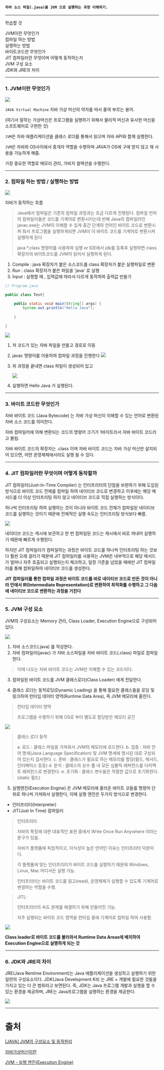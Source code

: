 #### `자바 소스 파일(.java)을 JVM 으로 실행하는 과정 이해하기.`

---

학습할 것   

JVM이란 무엇인가   
컴파일 하는 방법   
실행하는 방법   
바이트코드란 무엇인가   
JIT 컴파일러란 무엇이며 어떻게 동작하는지  
JVM 구성 요소   
JDK와 JRE의 차이   

---

### 1. JVM이란 무엇인가

![](https://velog.velcdn.com/images/shkim1199/post/d158f546-d1db-4a0f-97c8-7b9268f9c93d/image.png)


`JAVA Virtual Machine` 자바 가상 머신의 약자를 따서 줄여 부르는 용어.

(여기서 말하는 가상머신은 프로그램을 실행하기 위해서 물리적 머신과 유사한 머신을 소프트웨어로 구현한 것)

`JVM`은 자바 애플리케이션을 클래스 로더를 통해서 읽으며 자바 API와 함께 실행한다.

`JVM`은 자바와 OS사이에서 중개자 역할을 수행하며 JAVA가 OS에 구애 받지 않고 재 사용을 가능하게 해줌.

가장 중요한 역할로 메모리 관리, 가비지 컬렉션을 수행한다.

---


### 2. 컴파일 하는 방법 / 실행하는 방법

![](https://velog.velcdn.com/images/shkim1199/post/6c903284-8fe8-4ade-9327-0754dc0a6316/image.png)


자바가 동작하는 흐름

> Java에서 컴파일은 기존의 컴파일 과정과는 조금 다르게 진행된다. 컴파일 언어의 컴파일러들은 코드를 기계어로 변환시키는데 반해 Java의 컴파일러인 javac.exe는 JVM이 이해할 수 있게 중간 단계의 언어인 바이트 코드로 변환시켜 줘서 프로그램을 실행하게되면 JVM이 이 바이트 코드를 기계어로 변환시켜 실행하게 된다
>
> java *.class 명령어를 사용하여 실행 or IDE에서 jdk를 등록후 실행하면 class확장자의 바이트코드를 JVM이 읽어서 실행하게 된다.


1. Compile : java 확장자가 붙은 소스코드를 class 확장자가 붙은 실행파일로 변환
2. Run : class 확장자가 붙은 파일을 'java' 로 실행
3. Input : 실행할 때 , 입력값에 따라서 다르게 동작하여 출력값 만들기

```java
// Program.java

public class Test{

	public static void main(String[] args) {
		System.out.println("Hello Java");
      
	}

}
```

![](https://velog.velcdn.com/images/shkim1199/post/db974a3b-7668-48ef-8b64-3e38ec6e1815/image.png)


1. 저 코드가 있는 자바 파일을 만들고 경로로 이동
2. javac 명령어를 이용하여 컴파일 과정을 진행한다
   ![](https://velog.velcdn.com/images/shkim1199/post/8980b13b-22eb-4f31-89ee-7162527c97e1/image.png)


3. 위 과정을 끝내면 class 파일이 생성되어 있고 

   ![](https://velog.velcdn.com/images/shkim1199/post/958ce571-ec3f-4e47-81b3-975696453275/image.png)

4. 실행하면 Hello Java 가 실행된다.


---

### 3. 바이트 코드란 무엇인가

자바 바이트 코드 (Java Bytecode) 는 자바 가상 머신이 이해할 수 있는 언어로 변환된 자바 소스 코드를 의미한다.

자바 컴파일러에 의해 변환되는 코드의 명령어 크기가 1바이트라서 자바 바이트 코드라고 불림.

자바 바이트 코드의 확장자는 .class 이며 자바 바이트 코드는 자바 가상 머신만 설치되어 있으면, 어떤 운영체제에서라도 실행 될 수 있다.

---

### 4. JIT 컴파일러란 무엇이며 어떻게 동작할까

JIT 컴파일러(Just-In-Time Compiler) 는 인터프리터의 단점을 보완하기 위해 도입된 방식으로 바이트 코드 전체를 컴파일 하여 네이티브 코드로 변경하고 이후에는 해당 메서드를 더 이상 인터프리팅 하지 않고 네이티브 코드로 직접 실행하는 방식이다. 

하나씩 인터프리팅 하여 실행하는 것이 아니라 바이트 코드 전체가 컴파일된 네이티브 코드를 실행하는 것이기 때문에 전체적인 실행 속도는 인터프리팅 방식보다 빠름.

![](https://velog.velcdn.com/images/shkim1199/post/b6690ff2-f291-47b0-94f4-ddaa7b6a2bc3/image.png)

네이티브 코드는 캐시에 보관하고 한 번 컴파일된 코드는 캐시에서 바로 꺼내어 실행하기 때문에 빠르게 수행된다.

하지만 JIT 컴파일러가 컴파일하는 과정은 바이트 코드를 하나씩 인터프리팅 하는 것보다 훨씬 오래 걸리기 때문에 JIT 컴파일러를 사용하는 JVM은 내부적으로 해당 메서드가 얼마나 자주 호출되고 실행되는지 체크하고, 일정 기준을 넘었을 때에만 JIT 컴파일러를 통해 컴파일하여 네이티브 코드를 생성한다.

**JIT 컴파일러를 통한 컴파일 과정은 바이트 코드를 바로 네이티브 코드로 만든 것이 아니라 안에서 IR(Intermediate Representation)로 변환하여 최적화를 수행하고 그 다음에 네이티브 코드로 변환하는 과정을 거친다**

---

### 5. JVM 구성 요소

JVM의 구성요소는 Memory 관리, Class Loader, Execution Engine으로 구성되어 있다.

![](https://velog.velcdn.com/images/shkim1199/post/d3c63022-127e-4a77-806f-c8084ceb75db/image.png)


1. 자바 소스코드(.java) 를 작성한다.
2. 자바 컴파일러(javac) 가 자바 소스파일을 자바 바이트 코드(.class) 파일로 컴파일 한다.

> 이때 나오는 자바 바이트 코드는 JVM만 이해할 수 있는 코드이다.

3. 컴파일된 바이트 코드를 JVM 클래스로더(Class Loader) 에게 전달한다.

4. 클래스 로더는 동적로딩(Dynamic Loading) 을 통해 필요한 클래스들을 로딩 및 링크하여 런타임 데이터 영역(Runtime Data Area), 즉 JVM 메모리에 올린다.

> 런타임 데이터 영역
>
> 프로그램을 수행하기 위해 OS로 부터 별도로 할당받은 메모리 공간

![](https://velog.velcdn.com/images/shkim1199/post/932bd913-7bfb-47a4-9b32-ba6ddf65f7da/image.png)


> 클래스 로더 동작
>
> a. 로드 : 클래스 파일을 가져와서 JVM의 메모리에 로드한다.
> b. 검증 : 자바 언어 명세(Java Language Specification) 및 JVM 명세에 명시된 대로 구성되어 있는지 검사한다.
> c. 준비 : 클래스가 필요로 하는 메모리를 할당(필드, 메서드, 인터페이스 등등)
> d. 분석 : 클래스의 상수 풀 내 모든 심볼릭 레퍼런스를 다이렉트 레퍼런스로 변경한다.
> e. 초기화 : 클래스 변수들은 적절한 값으로 초기화한다.(static 필드)

5. 실행엔진(Execution Engine) 은 JVM 메모리에 올라온 바이트 코들를 명령어 단위로 하나씩 가져와서 실행한다, 이때 실행 엔진은 두가지 방식으로 변경한다.

* 인터프리터(Interpreter)
* JIT(Just In Time) 컴파일러

> 인터프리터
>
> 자바의 특징에 대한 대표적인 표현 중에서 Write Once Run Anywhere 이라는 문구가 있음.
>
> 자바가 플랫폼에 독립적이고, 이식성이 높은 언어인 이유는 인터프리터 덕분이다.
>
> 각 플랫폼에 맞는 인터프리터가 바이트 코드를 실행하기 때문에 Windows, Linux, Mac 어디서든 실행 가능.
>
> 인터프리터는 바이트 코드를 읽고(read), 운영체제가 실행할 수 있도록 기계어로 변경하는 역할을 수행.

>JITL:
>
>인터프리터의 속도 문제를 해결하기 위해 만들어진 기능.
>
>자주 실행되는 바이트 코드 영역을 런타임 중에 기계어로 컴파일 하여 사용함.

![](https://velog.velcdn.com/images/shkim1199/post/fb213953-9b28-463b-9854-918c2aed3bc3/image.png)


**Class loader로 바이트 코드를 불러와서 Runtime Data Areas에 배치하여 Execution Engine으로 실행하게 되는 것**


---

### 6. JDK와 JRE의 차이

JRE(Java Rentime Environment)는 Java 애플리케이션을 생성하고 실행하기 위한 일련의 구성요소이다.
JDK(Java Development Kit) 는 JRE + 개발에 필요한 것들을 가지고 있는 더 큰 범위라고 보면된다.
즉, JDK는 Java 프로그램 개발과 실행을 할 수 있는 환경을 제공하며, JRE는 Java프로그램을 실행하는 환경을 제공한다.

![](https://velog.velcdn.com/images/shkim1199/post/38de39a0-8567-4ba5-846e-7873925bd4f6/image.png)

---

# 출처

[[JAVA] JVM의 구성요소 및 동작원리](https://dev-jj.tistory.com/entry/JAVA-JVM%EC%9D%98-%EA%B5%AC%EC%84%B1%EC%9A%94%EC%86%8C-%EB%B0%8F-%EB%8F%99%EC%9E%91%EC%9B%90%EB%A6%AC)

[자바가상머신이란](https://asfirstalways.tistory.com/158)

[JVM - 실행 엔진(Execution Engine)](https://junhyunny.github.io/information/java/jvm-execution-engine/)
